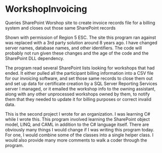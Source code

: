 # WorkshopInvoicing
Queries SharePoint Worshop site to create invoice records file for a billing system and closes out those same SharePoint records

Shown with permission of Region 5 ESC. The site this program ran against was replaced with a 3rd party solution around 8 years ago. I have changed server names, database names, and other identifiers. The code will probably not run given these changes and the age of the code and the SharePoint DLL dependency.

The program read several SharePoint lists looking for workshops that had ended. It either pulled all the participant billing information into a CSV file for our invoicing software, and set those same records to close them out and set up data for certificate creation by a SQL Server Reporting Services server I managed, or it emailed the workshop info to the owning assistant, along with any other unprocessed workshops owned by them, to notify them that they needed to update it for billing purposes or correct invalid data.

This is the second project I wrote for an organization. I was learning C# while I wrote this. This program involved learning the SharePoint object model, LINQ, and CAML in addition to the C# language itself. There are obviously many things I would change if I was writing this program today. For one, I would combine some of the classes into a single helper class. I would also provide many more comments to walk a coder through the program.
